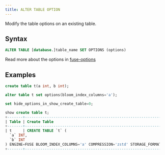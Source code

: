 ```yaml
---
title: ALTER TABLE OPTION
---
```


Modify the table options on an existing table.

## Syntax

```sql
ALTER TABLE [database.]table_name SET OPTIONS (options)
```

Read more about the options in [fuse-options](../../../13-sql-reference/30-table-engines/00-fuse.md#options)

## Examples

```sql
create table t(a int, b int);

alter table t set options(bloom_index_columns='a');

set hide_options_in_show_create_table=0;

show create table t;
+-------+-------------------------------------------------------------------------+
| Table | Create Table                                                            |
+-------+-------------------------------------------------------------------------+
| t     | CREATE TABLE `t` (
  `a` INT,
  `b` INT
) ENGINE=FUSE BLOOM_INDEX_COLUMNS='a' COMPRESSION='zstd' STORAGE_FORMAT='parquet' |
+-------+-------------------------------------------------------------------------+
```
